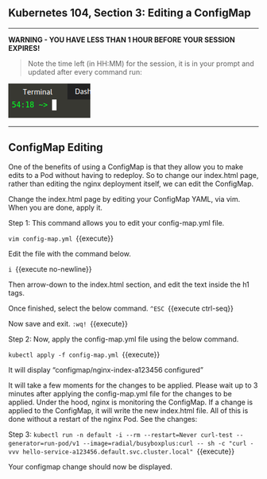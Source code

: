 ## Kubernetes 104, Section 3: Editing a ConfigMap

---

**WARNING - YOU HAVE LESS THAN 1 HOUR BEFORE YOUR SESSION EXPIRES!**

>Note the time left (in HH:MM) for the session, it is in your prompt and updated after every command run:

![Terminal Time Remaining](./assets/term-expire.png)

---

## ConfigMap Editing


One of the benefits of using a ConfigMap is that they allow you to make edits to a Pod without having to redeploy. So to change our index.html page, rather than editing the nginx deployment itself, we can edit the ConfigMap.


Change the index.html page by editing your ConfigMap YAML, via vim. When you are done, apply it.

Step 1:
This command allows you to edit your config-map.yml file. 

`vim config-map.yml
`{{execute}}

Edit the file with the command below. 

`i
`{{execute no-newline}}

Then arrow-down to the index.html section, and edit the text inside the h1 tags. 

Once finished, select the below command. 
`^ESC
`{{execute ctrl-seq}}


Now save and exit. 
`:wq!
`{{execute}}


Step 2:
Now, apply the config-map.yml file using the below command. 

`kubectl apply -f config-map.yml
`{{execute}}

It will display “configmap/nginx-index-a123456 configured”


It will take a few moments for the changes to be applied. Please wait up to 3 minutes after applying the config-map.yml file for the changes to be applied. Under the hood, nginx is monitoring the ConfigMap. If a change is applied to the ConfigMap, it will write the new index.html file. All of this is done without a restart of the nginx Pod.
See the changes:

Step 3:
`kubectl run -n default -i --rm --restart=Never curl-test --generator=run-pod/v1 --image=radial/busyboxplus:curl -- sh -c "curl -vvv hello-service-a123456.default.svc.cluster.local"
`{{execute}}

Your configmap change should now be displayed.
